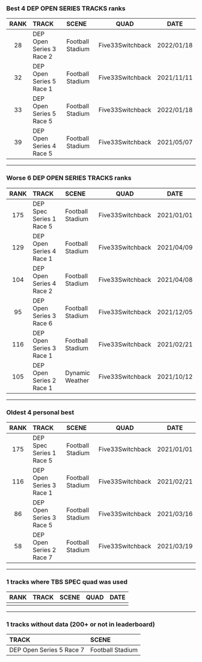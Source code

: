 ### Best 4 DEP OPEN SERIES TRACKS ranks
|RANK|TRACK|SCENE|QUAD|DATE|
|:---:|:---|:---|:---:|:---:|
|28|DEP Open Series 3 Race 2|Football Stadium|Five33Switchback|2022/01/18|
|32|DEP Open Series 5 Race 1|Football Stadium|Five33Switchback|2021/11/11|
|33|DEP Open Series 5 Race 5|Football Stadium|Five33Switchback|2022/01/18|
|39|DEP Open Series 4 Race 5|Football Stadium|Five33Switchback|2021/05/07|
---
### Worse 6 DEP OPEN SERIES TRACKS ranks
|RANK|TRACK|SCENE|QUAD|DATE|
|:---:|:---|:---|:---:|:---:|
|175|DEP Spec Series 1 Race 5|Football Stadium|Five33Switchback|2021/01/01|
|129|DEP Open Series 4 Race 1|Football Stadium|Five33Switchback|2021/04/09|
|104|DEP Open Series 4 Race 2|Football Stadium|Five33Switchback|2021/04/08|
|95|DEP Open Series 3 Race 6|Football Stadium|Five33Switchback|2021/12/05|
|116|DEP Open Series 3 Race 1|Football Stadium|Five33Switchback|2021/02/21|
|105|DEP Open Series 2 Race 1|Dynamic Weather|Five33Switchback|2021/10/12|
---
### Oldest 4 personal best
|RANK|TRACK|SCENE|QUAD|DATE|
|:---:|:---|:---|:---:|:---:|
|175|DEP Spec Series 1 Race 5|Football Stadium|Five33Switchback|2021/01/01|
|116|DEP Open Series 3 Race 1|Football Stadium|Five33Switchback|2021/02/21|
|86|DEP Open Series 3 Race 5|Football Stadium|Five33Switchback|2021/03/16|
|58|DEP Open Series 2 Race 7|Football Stadium|Five33Switchback|2021/03/19|
---
### 1 tracks where TBS SPEC quad was used
|RANK|TRACK|SCENE|QUAD|DATE|
|:---:|:---|:---|:---:|:---:|
||||||
---
### 1 tracks without data (200+ or not in leaderboard)
|TRACK|SCENE|
|:---|:---|
|DEP Open Series 5 Race 7|Football Stadium|
